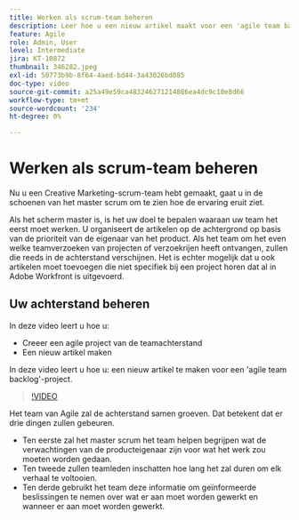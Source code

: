 ```yaml
---
title: Werken als scrum-team beheren
description: Leer hoe u een nieuw artikel maakt voor een 'agile team backlog'-project.
feature: Agile
role: Admin, User
level: Intermediate
jira: KT-10872
thumbnail: 346282.jpeg
exl-id: 50773b9b-8f64-4aed-bd44-3a43026bd085
doc-type: video
source-git-commit: a25a49e59ca483246271214886ea4dc9c10e8d66
workflow-type: tm+mt
source-wordcount: '234'
ht-degree: 0%

---
```


# Werken als scrum-team beheren

Nu u een Creative Marketing-scrum-team hebt gemaakt, gaat u in de schoenen van het master scrum om te zien hoe de ervaring eruit ziet.

Als het scherm master is, is het uw doel te bepalen waaraan uw team het eerst moet werken. U organiseert de artikelen op de achtergrond op basis van de prioriteit van de eigenaar van het product. Als het team om het even welke teamverzoeken van projecten of verzoekrijen heeft ontvangen, zullen die reeds in de achterstand verschijnen. Het is echter mogelijk dat u ook artikelen moet toevoegen die niet specifiek bij een project horen dat al in Adobe Workfront is uitgevoerd.

## Uw achterstand beheren

In deze video leert u hoe u:

- Creeer een agile project van de teamachterstand
- Een nieuw artikel maken

In deze video leert u hoe u: een nieuw artikel te maken voor een &#39;agile team backlog&#39;-project.

>[!VIDEO](https://video.tv.adobe.com/v/346282/?quality=12&learn=on)

Het team van Agile zal de achterstand samen groeven. Dat betekent dat er drie dingen zullen gebeuren.

- Ten eerste zal het master scrum het team helpen begrijpen wat de verwachtingen van de producteigenaar zijn voor wat het werk zou moeten worden gedaan.
- Ten tweede zullen teamleden inschatten hoe lang het zal duren om elk verhaal te voltooien.
- Ten derde gebruikt het team deze informatie om geïnformeerde beslissingen te nemen over wat er aan moet worden gewerkt en wanneer er aan moet worden gewerkt.
